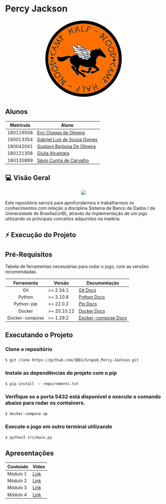 # Percy Jackson

<p align="center">
  <img width="250" src="images/readme.png">
</p>


## Alunos

| Matrícula | Aluno                                                      |
| --------- | ---------------------------------------------------------- |
| 180119508 | [Eric Chagas de Oliveira](https://github.com/Eric-chagas)  |
| 190013354 | [Gabriel Luiz de Souza Gomes](https://github.com/ggomesbr) |
| 180042041 | [Gustavo Barbosa De Oliveira](https://github.com/brbsg)    |
| 180121308 | [Giulia Alcantara](https://github.com/alcantaragiubs)      |
| 180130889 | [Sávio Cunha de Carvalho](https://github.com/savioc2)      |
 
 ##  💻 Visão Geral
 
 <p align="center">
  <img width="500" src="https://64.media.tumblr.com/62d76d84caa49f8478dba7c7d59d9990/95c443868115378f-60/s540x810/ca67acde8c14f4d2032b70b179864e65a1980ed4.gifv">
</p>

<p> Este repositório servirá para aprofundarmos e trabalharmos os conhecimentos com relação a disciplina Sistema de Banco de Dados I da Universidade de Brasília(UnB), através da implementação de um jogo utilizando os principais conceitos adquiridos na matéria. </p>

## ⚡ Execução do Projeto

## Pré-Requisitos 

Tabela de ferramentas necessárias para rodar o jogo, com as versões recomendadas.

|   Ferramenta   | Versão      | Documentação                                             |
| :------------: | ----------- | -------------------------------------------------------- |
|      Git       | >= 2.34.1   | [Git Docs](https://git-scm.com/)                         |
|     Python     | >= 3.10.6   | [Python Docs](https://www.python.org/)                   |
|   Python-pip   | >= 22.0.2   | [Pip Docs](https://pypi.org/project/pip/)                |
|     Docker     | >= 20.10.12 | [Docker Docs](https://www.docker.com/)                   |
| Docker-compose | >= 1.29.2   | [Docker-compose Docs](https://github.com/docker/compose) |

## Executando o Projeto

### Clone o repositório

```bash 
$ git clone https://github.com/SBD1/Grupo6_Percy-Jackson.git
```

### Instale as dependências do projeto com o pip

```bash 
$ pip install -r requirements.txt
```

### Verifique se a porta 5432 está disponível e execute o comando abaixo para rodar os containers.

```bash 
$ docker-compose up
```

### Execute o jogo em outro terminal utilizando

```bash 
$ python3 src/main.py
```

## Apresentações

  | Conteúdo | Vídeo                                                                                         |
  | -------- | --------------------------------------------------------------------------------------------- |
  | Módulo 1 | [Link](https://youtu.be/JaqdPm6eawQ)                                                          |
  | Módulo 2 | [Link](https://drive.google.com/file/d/158RwuZYBB554RVlv6ljhLN3xi-iY78fm/view?usp=share_link) |
  | Módulo 3 | [Link](https://drive.google.com/file/d/1D1cE6fn28MuzUUspyHx7IogzPGmPEEbz/view?usp=share_link) |
  | Módulo 4 | [Link](https://drive.google.com/file/d/1JJ0BwwQD_7nAkzaSz_VWDvhDtlwB13Ob/view?usp=share_link) |

  